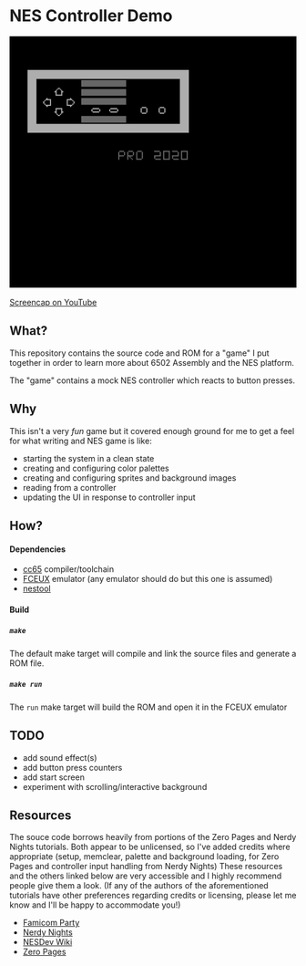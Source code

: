 # NES Controller Demo

![screenshot](./screenshot.png)

[Screencap on YouTube](https://youtu.be/aEUPRPAZDXE)

## What?
This repository contains the source code and ROM for a "game" I put together in
order to learn more about 6502 Assembly and the NES platform.

The "game" contains a mock NES controller which reacts to button presses.

## Why
This isn't a very _fun_ game but it covered enough ground for me to get a feel
for what writing and NES game is like:
- starting the system in a clean state
- creating and configuring color palettes
- creating and configuring sprites and background images
- reading from a controller
- updating the UI in response to controller input

## How?

#### Dependencies
- [cc65](https://www.cc65.org/) compiler/toolchain
- [FCEUX](http://fceux.com/web/home.html) emulator (any emulator should do but this one is assumed)
- [nestool](https://github.com/jpwhiting/nestool)

#### Build
##### `make`
The default make target will compile and link the source files and generate a
ROM file.
##### `make run`
The `run` make target will build the ROM and open it in the FCEUX emulator

## TODO
- add sound effect(s)
- add button press counters
- add start screen
- experiment with scrolling/interactive background

## Resources
The souce code borrows heavily from portions of the Zero Pages and Nerdy Nights
tutorials. Both appear to be unlicensed, so I've added credits where
appropriate (setup, memclear, palette and background loading, for Zero Pages
and controller input handling from Nerdy Nights) These resources and the others
linked below are very accessible and I highly recommend people give them a
look. (If any of the authors of the aforementioned tutorials have other
preferences regarding credits or licensing, please let me know and I'll be
happy to accommodate you!)

- [Famicom Party](https://famicom.party/)
- [Nerdy Nights](https://nerdy-nights.nes.science/)
- [NESDev Wiki](http://wiki.nesdev.com/w/index.php/Nesdev_Wiki)
- [Zero Pages](https://www.youtube.com/watch?v=JgdcGcJga4w&list=PL29OkqO3wUxzOmjc0VKcdiNPqwliHEuEk)
